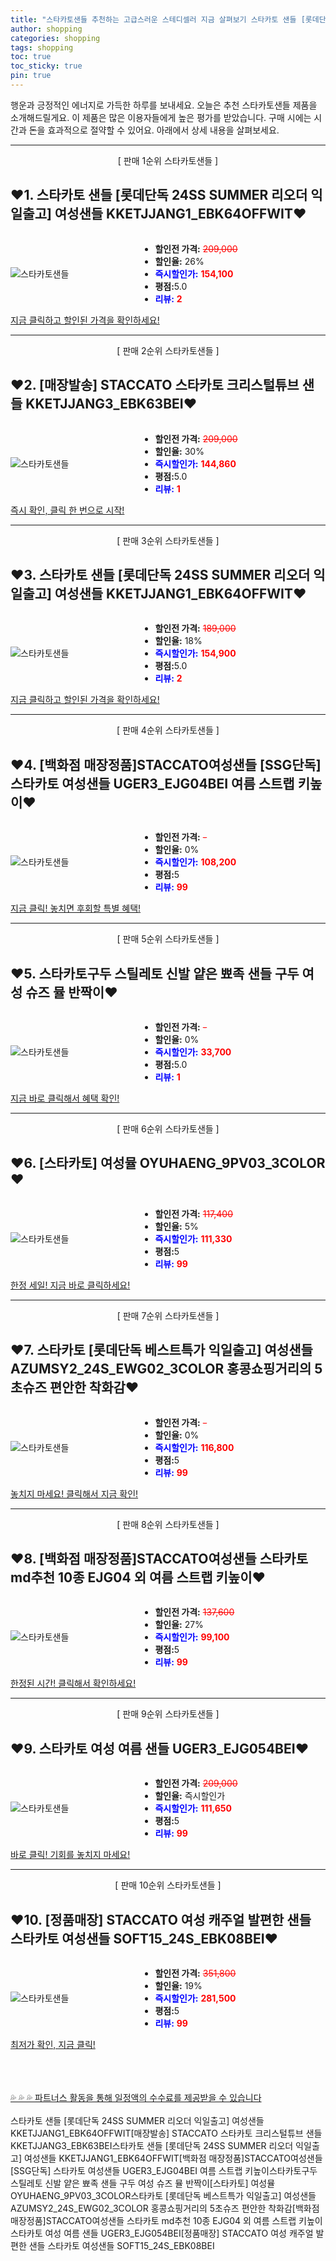 ```yaml
---
title: "스타카토샌들 추천하는 고급스러운 스테디셀러 지금 살펴보기 스타카토 샌들 [롯데단독 24SS SUMMER"
author: shopping
categories: shopping
tags: shopping
toc: true
toc_sticky: true
pin: true
---
```

행운과 긍정적인 에너지로 가득한 하루를 보내세요. 오늘은 추천 스타카토샌들 제품을 소개해드릴게요. 이 제품은 많은 이용자들에게 높은 평가를 받았습니다. 구매 시에는 시간과 돈을 효과적으로 절약할 수 있어요. 아래에서 상세 내용을 살펴보세요.

---
<p class="toplist" style="margin: 0 auto; display: block; width: fit-content;">[ 판매 1순위 스타카토샌들 ]</p>

<h2><strong>❤️1. 스타카토 샌들 [롯데단독 24SS SUMMER 리오더 익일출고] 여성샌들 KKETJJANG1_EBK64OFFWIT❤️</strong></h2>

<div style="display: flex; align-items: center;">
    <div style="flex: 0.4;">
        <img src="https://thumbnail8.coupangcdn.com/thumbnails/remote/230x230ex/image/vendor_inventory/94d7/40c4c70a815e7b63a9304351e6ef19fe5e0f10559d746958e73c9814003b.jpg" alt="스타카토샌들" style="max-width: 100%;">
    </div>
    <div style="flex: 0.6; margin-left: 10px;">
        <ul>
            <li><strong>할인전 가격:</strong> <del style="color: red;">209,000</del></li>
            <li><strong>할인율:</strong> 26%</li>
            <li><span style='color:blue'><strong>즉시할인가:</strong></span> <span style='color:red'><strong>154,100</strong></span></li>
            <li><strong>평점:</strong>5.0</li>
            <li><span style='color:blue'><strong>리뷰:</strong></span> <span style='color:red'><strong>2</strong></span></li>
        </ul>
    </div>
</div>
<div class="center">
    <a href="https://selin100587001.github.io?lptag=AF9450613&subid=githubio&pageKey=8151383262&traceid=V0-153&itemId=23198422560&vendorItemId=90751889526" class="myButton">
        지금 클릭하고 할인된 가격을 확인하세요!
    </a>
</div>


---
<p class="toplist" style="margin: 0 auto; display: block; width: fit-content;">[ 판매 2순위 스타카토샌들 ]</p>

<h2><strong>❤️2. [매장발송] STACCATO 스타카토 크리스털튜브 샌들 KKETJJANG3_EBK63BEI❤️</strong></h2>

<div style="display: flex; align-items: center;">
    <div style="flex: 0.4;">
        <img src="https://thumbnail10.coupangcdn.com/thumbnails/remote/230x230ex/image/vendor_inventory/f122/802120e9a2663e3641f5094cfdb12e4fa2a083c6dbb20e3732c4e52e92e1.jpg" alt="스타카토샌들" style="max-width: 100%;">
    </div>
    <div style="flex: 0.6; margin-left: 10px;">
        <ul>
            <li><strong>할인전 가격:</strong> <del style="color: red;">209,000</del></li>
            <li><strong>할인율:</strong> 30%</li>
            <li><span style='color:blue'><strong>즉시할인가:</strong></span> <span style='color:red'><strong>144,860</strong></span></li>
            <li><strong>평점:</strong>5.0</li>
            <li><span style='color:blue'><strong>리뷰:</strong></span> <span style='color:red'><strong>1</strong></span></li>
        </ul>
    </div>
</div>
<div class="center">
    <a href="https://selin100587001.github.io?lptag=AF9450613&subid=githubio&pageKey=8065701266&traceid=V0-153&itemId=22683089253&vendorItemId=90755580223" class="myButton">
        즉시 확인, 클릭 한 번으로 시작!
    </a>
</div>


---
<p class="toplist" style="margin: 0 auto; display: block; width: fit-content;">[ 판매 3순위 스타카토샌들 ]</p>

<h2><strong>❤️3. 스타카토 샌들 [롯데단독 24SS SUMMER 리오더 익일출고] 여성샌들 KKETJJANG1_EBK64OFFWIT❤️</strong></h2>

<div style="display: flex; align-items: center;">
    <div style="flex: 0.4;">
        <img src="https://thumbnail8.coupangcdn.com/thumbnails/remote/230x230ex/image/vendor_inventory/e92e/65a0c63e918d89c3f715463e40433131051ecb7579250288682aad0faeff.jpg" alt="스타카토샌들" style="max-width: 100%;">
    </div>
    <div style="flex: 0.6; margin-left: 10px;">
        <ul>
            <li><strong>할인전 가격:</strong> <del style="color: red;">189,000</del></li>
            <li><strong>할인율:</strong> 18%</li>
            <li><span style='color:blue'><strong>즉시할인가:</strong></span> <span style='color:red'><strong>154,900</strong></span></li>
            <li><strong>평점:</strong>5.0</li>
            <li><span style='color:blue'><strong>리뷰:</strong></span> <span style='color:red'><strong>2</strong></span></li>
        </ul>
    </div>
</div>
<div class="center">
    <a href="https://selin100587001.github.io?lptag=AF9450613&subid=githubio&pageKey=8151383262&traceid=V0-153&itemId=23198422562&vendorItemId=90765543777" class="myButton">
        지금 클릭하고 할인된 가격을 확인하세요!
    </a>
</div>


---
<p class="toplist" style="margin: 0 auto; display: block; width: fit-content;">[ 판매 4순위 스타카토샌들 ]</p>

<h2><strong>❤️4. [백화점 매장정품]STACCATO여성샌들 [SSG단독] 스타카토 여성샌들 UGER3_EJG04BEI 여름 스트랩 키높이❤️</strong></h2>

<div style="display: flex; align-items: center;">
    <div style="flex: 0.4;">
        <img src="https://thumbnail10.coupangcdn.com/thumbnails/remote/230x230ex/image/vendor_inventory/ce9b/4bfd2aa4f5140cd4b20c96ef88760b466d98def46e3a5f56039420e4aed4.jpg" alt="스타카토샌들" style="max-width: 100%;">
    </div>
    <div style="flex: 0.6; margin-left: 10px;">
        <ul>
            <li><strong>할인전 가격:</strong> <del style="color: red;">-</del></li>
            <li><strong>할인율:</strong> 0%</li>
            <li><span style='color:blue'><strong>즉시할인가:</strong></span> <span style='color:red'><strong>108,200</strong></span></li>
            <li><strong>평점:</strong>5</li>
            <li><span style='color:blue'><strong>리뷰:</strong></span> <span style='color:red'><strong>99</strong></span></li>
        </ul>
    </div>
</div>
<div class="center">
    <a href="https://selin100587001.github.io?lptag=AF9450613&subid=githubio&pageKey=7831355894&traceid=V0-153&itemId=22626030233&vendorItemId=90585529348" class="myButton">
        지금 클릭! 놓치면 후회할 특별 혜택!
    </a>
</div>


---
<p class="toplist" style="margin: 0 auto; display: block; width: fit-content;">[ 판매 5순위 스타카토샌들 ]</p>

<h2><strong>❤️5. 스타카토구두 스틸레토 신발 얕은 뾰족 샌들 구두 여성 슈즈 뮬 반짝이❤️</strong></h2>

<div style="display: flex; align-items: center;">
    <div style="flex: 0.4;">
        <img src="https://thumbnail7.coupangcdn.com/thumbnails/remote/230x230ex/image/vendor_inventory/b83d/ea2c721e10cf9b017e6d793a2f69155b6a650a2894003f175081af3fa6a3.jpg" alt="스타카토샌들" style="max-width: 100%;">
    </div>
    <div style="flex: 0.6; margin-left: 10px;">
        <ul>
            <li><strong>할인전 가격:</strong> <del style="color: red;">-</del></li>
            <li><strong>할인율:</strong> 0%</li>
            <li><span style='color:blue'><strong>즉시할인가:</strong></span> <span style='color:red'><strong>33,700</strong></span></li>
            <li><strong>평점:</strong>5.0</li>
            <li><span style='color:blue'><strong>리뷰:</strong></span> <span style='color:red'><strong>1</strong></span></li>
        </ul>
    </div>
</div>
<div class="center">
    <a href="https://selin100587001.github.io?lptag=AF9450613&subid=githubio&pageKey=8120998003&traceid=V0-153&itemId=23035518206&vendorItemId=90808309837" class="myButton">
        지금 바로 클릭해서 혜택 확인!
    </a>
</div>


---
<p class="toplist" style="margin: 0 auto; display: block; width: fit-content;">[ 판매 6순위 스타카토샌들 ]</p>

<h2><strong>❤️6. [스타카토] 여성뮬 OYUHAENG_9PV03_3COLOR❤️</strong></h2>

<div style="display: flex; align-items: center;">
    <div style="flex: 0.4;">
        <img src="https://thumbnail9.coupangcdn.com/thumbnails/remote/230x230ex/image/vendor_inventory/6044/0d5c0c9661fd96c65bb2c9ea99fdb46390b89aaae3c3b389970b549864b7.jpg" alt="스타카토샌들" style="max-width: 100%;">
    </div>
    <div style="flex: 0.6; margin-left: 10px;">
        <ul>
            <li><strong>할인전 가격:</strong> <del style="color: red;">117,400</del></li>
            <li><strong>할인율:</strong> 5%</li>
            <li><span style='color:blue'><strong>즉시할인가:</strong></span> <span style='color:red'><strong>111,330</strong></span></li>
            <li><strong>평점:</strong>5</li>
            <li><span style='color:blue'><strong>리뷰:</strong></span> <span style='color:red'><strong>99</strong></span></li>
        </ul>
    </div>
</div>
<div class="center">
    <a href="https://selin100587001.github.io?lptag=AF9450613&subid=githubio&pageKey=7825396827&traceid=V0-153&itemId=21268349710&vendorItemId=88702356366" class="myButton">
        한정 세일! 지금 바로 클릭하세요!
    </a>
</div>


---
<p class="toplist" style="margin: 0 auto; display: block; width: fit-content;">[ 판매 7순위 스타카토샌들 ]</p>

<h2><strong>❤️7. 스타카토 [롯데단독 베스트특가 익일출고] 여성샌들 AZUMSY2_24S_EWG02_3COLOR 홍콩쇼핑거리의 5초슈즈 편안한 착화감❤️</strong></h2>

<div style="display: flex; align-items: center;">
    <div style="flex: 0.4;">
        <img src="https://thumbnail7.coupangcdn.com/thumbnails/remote/230x230ex/image/vendor_inventory/1c3f/7b16afd299698241ba803b57b0591cd44bf50bc83afe2334e94b1a9d02a0.jpg" alt="스타카토샌들" style="max-width: 100%;">
    </div>
    <div style="flex: 0.6; margin-left: 10px;">
        <ul>
            <li><strong>할인전 가격:</strong> <del style="color: red;">-</del></li>
            <li><strong>할인율:</strong> 0%</li>
            <li><span style='color:blue'><strong>즉시할인가:</strong></span> <span style='color:red'><strong>116,800</strong></span></li>
            <li><strong>평점:</strong>5</li>
            <li><span style='color:blue'><strong>리뷰:</strong></span> <span style='color:red'><strong>99</strong></span></li>
        </ul>
    </div>
</div>
<div class="center">
    <a href="https://selin100587001.github.io?lptag=AF9450613&subid=githubio&pageKey=8216332019&traceid=V0-153&itemId=23600300546&vendorItemId=90626088733" class="myButton">
        놓치지 마세요! 클릭해서 지금 확인!
    </a>
</div>


---
<p class="toplist" style="margin: 0 auto; display: block; width: fit-content;">[ 판매 8순위 스타카토샌들 ]</p>

<h2><strong>❤️8. [백화점 매장정품]STACCATO여성샌들 스타카토 md추천 10종 EJG04 외 여름 스트랩 키높이❤️</strong></h2>

<div style="display: flex; align-items: center;">
    <div style="flex: 0.4;">
        <img src="https://thumbnail9.coupangcdn.com/thumbnails/remote/230x230ex/image/vendor_inventory/b1a9/9cf8ed824be7e37510109f4ef09a128400564ac9164b4f18b76c43046e96.jpg" alt="스타카토샌들" style="max-width: 100%;">
    </div>
    <div style="flex: 0.6; margin-left: 10px;">
        <ul>
            <li><strong>할인전 가격:</strong> <del style="color: red;">137,600</del></li>
            <li><strong>할인율:</strong> 27%</li>
            <li><span style='color:blue'><strong>즉시할인가:</strong></span> <span style='color:red'><strong>99,100</strong></span></li>
            <li><strong>평점:</strong>5</li>
            <li><span style='color:blue'><strong>리뷰:</strong></span> <span style='color:red'><strong>99</strong></span></li>
        </ul>
    </div>
</div>
<div class="center">
    <a href="https://selin100587001.github.io?lptag=AF9450613&subid=githubio&pageKey=8133217798&traceid=V0-153&itemId=23099926025&vendorItemId=90755577356" class="myButton">
        한정된 시간! 클릭해서 확인하세요!
    </a>
</div>


---
<p class="toplist" style="margin: 0 auto; display: block; width: fit-content;">[ 판매 9순위 스타카토샌들 ]</p>

<h2><strong>❤️9. 스타카토 여성 여름 샌들 UGER3_EJG054BEI❤️</strong></h2>

<div style="display: flex; align-items: center;">
    <div style="flex: 0.4;">
        <img src="https://thumbnail10.coupangcdn.com/thumbnails/remote/230x230ex/image/vendor_inventory/7f04/d9ce709e8ee7a3a2931bc27ae33baa0a3d903142894c05e7a310a80a8bea.png" alt="스타카토샌들" style="max-width: 100%;">
    </div>
    <div style="flex: 0.6; margin-left: 10px;">
        <ul>
            <li><strong>할인전 가격:</strong> <del style="color: red;">209,000</del></li>
            <li><strong>할인율:</strong> 즉시할인가</li>
            <li><span style='color:blue'><strong>즉시할인가:</strong></span> <span style='color:red'><strong>111,650</strong></span></li>
            <li><strong>평점:</strong>5</li>
            <li><span style='color:blue'><strong>리뷰:</strong></span> <span style='color:red'><strong>99</strong></span></li>
        </ul>
    </div>
</div>
<div class="center">
    <a href="https://selin100587001.github.io?lptag=AF9450613&subid=githubio&pageKey=8244345025&traceid=V0-153&itemId=23727126245&vendorItemId=90751924159" class="myButton">
        바로 클릭! 기회를 놓치지 마세요!
    </a>
</div>


---
<p class="toplist" style="margin: 0 auto; display: block; width: fit-content;">[ 판매 10순위 스타카토샌들 ]</p>

<h2><strong>❤️10. [정품매장] STACCATO 여성 캐주얼 발편한 샌들 스타카토 여성샌들 SOFT15_24S_EBK08BEI❤️</strong></h2>

<div style="display: flex; align-items: center;">
    <div style="flex: 0.4;">
        <img src="https://thumbnail9.coupangcdn.com/thumbnails/remote/230x230ex/image/vendor_inventory/f71d/282e63a9b7f37bada7257f2cf7e75ac18cb710cb376fa926c68f20f0a1bf.jpg" alt="스타카토샌들" style="max-width: 100%;">
    </div>
    <div style="flex: 0.6; margin-left: 10px;">
        <ul>
            <li><strong>할인전 가격:</strong> <del style="color: red;">351,800</del></li>
            <li><strong>할인율:</strong> 19%</li>
            <li><span style='color:blue'><strong>즉시할인가:</strong></span> <span style='color:red'><strong>281,500</strong></span></li>
            <li><strong>평점:</strong>5</li>
            <li><span style='color:blue'><strong>리뷰:</strong></span> <span style='color:red'><strong>99</strong></span></li>
        </ul>
    </div>
</div>
<div class="center">
    <a href="https://selin100587001.github.io?lptag=AF9450613&subid=githubio&pageKey=8130206979&traceid=V0-153&itemId=23087609205&vendorItemId=90202581627" class="myButton">
        최저가 확인, 지금 클릭!
    </a>
</div>

<br><br><br>[💦 💦 💦 파트너스 활동을 통해 일정액의 수수료를 제공받을 수 있습니다](https://link.coupang.com/a/bcpT2c)<br><br>스타카토 샌들 [롯데단독 24SS SUMMER 리오더 익일출고] 여성샌들 KKETJJANG1_EBK64OFFWIT[매장발송] STACCATO 스타카토 크리스털튜브 샌들 KKETJJANG3_EBK63BEI스타카토 샌들 [롯데단독 24SS SUMMER 리오더 익일출고] 여성샌들 KKETJJANG1_EBK64OFFWIT[백화점 매장정품]STACCATO여성샌들 [SSG단독] 스타카토 여성샌들 UGER3_EJG04BEI 여름 스트랩 키높이스타카토구두 스틸레토 신발 얕은 뾰족 샌들 구두 여성 슈즈 뮬 반짝이[스타카토] 여성뮬 OYUHAENG_9PV03_3COLOR스타카토 [롯데단독 베스트특가 익일출고] 여성샌들 AZUMSY2_24S_EWG02_3COLOR 홍콩쇼핑거리의 5초슈즈 편안한 착화감[백화점 매장정품]STACCATO여성샌들 스타카토 md추천 10종 EJG04 외 여름 스트랩 키높이스타카토 여성 여름 샌들 UGER3_EJG054BEI[정품매장] STACCATO 여성 캐주얼 발편한 샌들 스타카토 여성샌들 SOFT15_24S_EBK08BEI